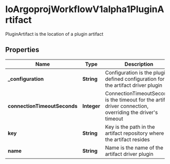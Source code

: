 

# IoArgoprojWorkflowV1alpha1PluginArtifact

PluginArtifact is the location of a plugin artifact

## Properties

Name | Type | Description | Notes
------------ | ------------- | ------------- | -------------
**_configuration** | **String** | Configuration is the plugin defined configuration for the artifact driver plugin | 
**connectionTimeoutSeconds** | **Integer** | ConnectionTimeoutSeconds is the timeout for the artifact driver connection, overriding the driver&#39;s timeout |  [optional]
**key** | **String** | Key is the path in the artifact repository where the artifact resides | 
**name** | **String** | Name is the name of the artifact driver plugin | 



